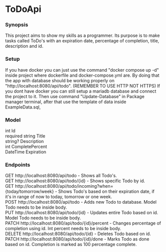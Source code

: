# ToDoApi
### Synopsis
This project aims to show my skills as a programmer. Its purpose is to make tasks called ToDo's with an expiration date, percentage of completion, title, description and id.
### Setup
If you have docker you can just use the command "docker compose up -d" inside project where dockerfile and docker-compose.yml are. By doing that the app with database should be working properly on "http://localhost:8080/api/todo".
(REMEMBER TO USE HTTP NOT HTTPS)
If you dont have docker you can still setup a mariadb database and connect the project to it. Then use command "Update-Database" in Package manager terminal, after that use the template of data inside ExampleData.sql,
### Model
int Id </br>
required string Title</br>
string? Description</br>
int CompletePercent</br>
DateTime Expiration</br>
### Endpoints
GET http://localhost:8080/api/todo - Shows all Todo's.</br>
GET http://localhost:8080/api/todo/{id} - Shows specific Todo by id.</br>
GET http://localhost:8080/api/todo/incoming?when={today/tomorrow/week} - Shows Todo's based on their expiration date, if it's in range of now to today, tomorrow or one week.</br>
POST http://localhost:8080/api/todo - Adds new Todo to database. Model Todo needs to be inside body.</br>
PUT http://localhost:8080/api/todo/{id} - Updates entire Todo based on id. Model Todo needs to be inside body.</br>
PATCH http://localhost:8080/api/todo/{id}/percent - Changes percentage of completion using id. Int percent needs to be inside body.</br>
DELETE http://localhost:8080/api/todo/{id} - Deletes Todo based on id.</br>
PATCH http://localhost:8080/api/todo/{id}/done - Marks Todo as done based on id. Completion is marked as 100 percentage complete.</br>



